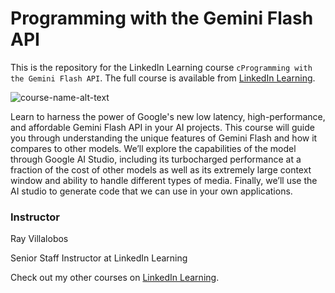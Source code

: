 # Programming with the Gemini Flash API
This is the repository for the LinkedIn Learning course `cProgramming with the Gemini Flash API`. The full course is available from [LinkedIn Learning][lil-course-url].

![course-name-alt-text][lil-thumbnail-url] 

Learn to harness the power of Google's new low latency, high-performance, and affordable Gemini Flash API in your AI projects. This course will guide you through understanding the unique features of Gemini Flash and how it compares to other models. We’ll explore the capabilities of the model through Google AI Studio, including its turbocharged performance at a fraction of the cost of other models as well as its extremely large context window and ability to handle different types of media. Finally, we’ll use the AI studio to generate code that we can use in your own applications.

### Instructor

Ray Villalobos

Senior Staff Instructor at LinkedIn Learning

                            

Check out my other courses on [LinkedIn Learning](https://www.linkedin.com/learning/instructors/ray-villalobos?u=104).



[0]: # (Replace these placeholder URLs with actual course URLs)

[lil-course-url]: https://www.linkedin.com/learning/programming-with-the-gemini-flash-api/
[lil-thumbnail-url]: https://media.licdn.com/dms/image/D4D0DAQEAH6lVQicxvA/learning-public-crop_675_1200/0/1717191059747?e=2147483647&v=beta&t=LUA3RJl1UDogd6q9hAIDqljx5aLMLaCVj9qoE2lKOF0

